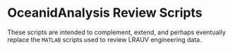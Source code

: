 OceanidAnalysis Review Scripts
==============================

These scripts are intended to complement, extend, and perhaps eventually
replace the `MATLAB` scripts used to review LRAUV engineering data.


